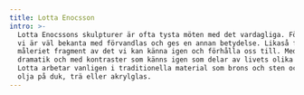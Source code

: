 ```yaml
---
title: Lotta Enocsson
intro: >-
  Lotta Enocssons skulpturer är ofta tysta möten med det vardagliga. Föremål som
  vi är väl bekanta med förvandlas och ges en annan betydelse. Likaså finns i
  måleriet fragment av det vi kan känna igen och förhålla oss till. Med en
  dramatik och med kontraster som känns igen som delar av livets olika skeden.
  Lotta arbetar vanligen i traditionella material som brons och sten och målar i
  olja på duk, trä eller akrylglas.
---
```


